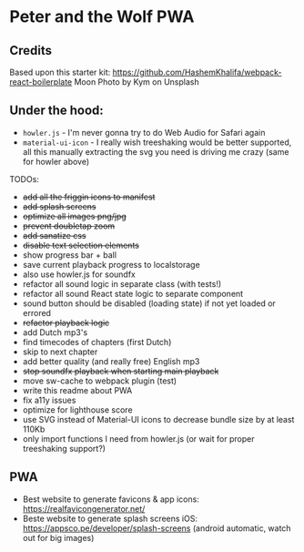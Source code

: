 # Peter and the Wolf PWA

## Credits

Based upon this starter kit: https://github.com/HashemKhalifa/webpack-react-boilerplate
Moon Photo by Kym on Unsplash

## Under the hood:

- `howler.js` - I'm never gonna try to do Web Audio for Safari again
- `material-ui-icon` - I really wish treeshaking would be better supported, all this manually extracting the svg you need is driving me crazy (same for howler above)

TODOs:

- ~~add all the friggin icons to manifest~~
- ~~add splash screens~~
- ~~optimize all images png/jpg~~
- ~~prevent doubletap zoom~~
- ~~add sanatize css~~
- ~~disable text selection elements~~
- show progress bar + ball
- save current playback progress to localstorage
- also use howler.js for soundfx
- refactor all sound logic in separate class (with tests!)
- refactor all sound React state logic to separate component
- sound button should be disabled (loading state) if not yet loaded or errored
- ~~refactor playback logic~~
- add Dutch mp3's
- find timecodes of chapters (first Dutch)
- skip to next chapter
- add better quality (and really free) English mp3
- ~~stop soundfx playback when starting main playback~~
- move sw-cache to webpack plugin (test)
- write this readme about PWA
- fix a11y issues
- optimize for lighthouse score
- use SVG instead of Material-UI icons to decrease bundle size by at least 110Kb
- only import functions I need from howler.js (or wait for proper treeshaking support?)

## PWA

- Best website to generate favicons & app icons: https://realfavicongenerator.net/
- Beste website to generate splash screens iOS: https://appsco.pe/developer/splash-screens (android automatic, watch out for big images)
